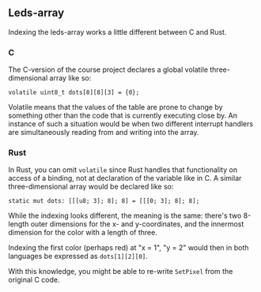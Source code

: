 ## Leds-array

Indexing the leds-array works a little different between C and Rust.

### C

The C-version of the course project declares a global volatile three-dimensional array like so:

`volatile uint8_t dots[8][8][3] = {0};`

Volatile means that the values of the table are prone to change by something other than the code that is currently executing close by. An instance of such a situation would be when two different interrupt handlers are simultaneously reading from and writing into the array.

### Rust

In Rust, you can omit `volatile` since Rust handles that functionality on access of a binding, not at declaration of the variable like in C. A similar three-dimensional array would be declared like so:

`static mut dots: [[[u8; 3]; 8]; 8] = [[[0; 3]; 8]; 8];`

While the indexing looks different, the meaning is the same: there's two 8-length outer dimensions for the x- and y-coordinates, and the innermost dimension for the color with a length of three.

Indexing the first color (perhaps red) at "x = 1", "y = 2" would then in both languages be expressed as `dots[1][2][0]`.

With this knowledge, you might be able to re-write `SetPixel` from the original C code.
